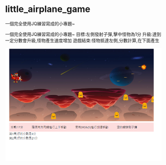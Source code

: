 # little_airplane_game

一個完全使用JQ練習寫成的小專題~

一個完全使用JQ練習寫成的小專題~ 
目標:左側發射子彈,擊中怪物為1分 
升級:達到一定分數會升級,怪物產生速度增加 
遊戲結束:怪物抵達左側,分數計算,在下面產生 

![image](https://github.com/richard85501/little_airplane_game/blob/main/airplane.PNG)
